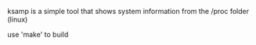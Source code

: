 ksamp is a simple tool that shows system information from the /proc folder (linux)

use 'make' to build